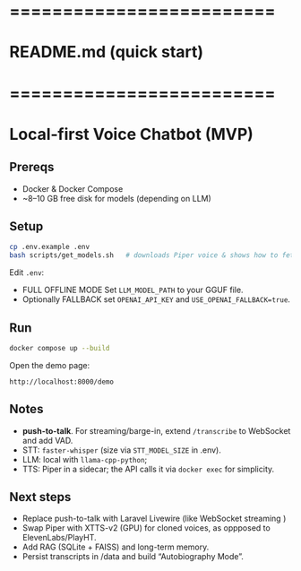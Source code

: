 # =========================
# README.md (quick start)
# =========================
# Local‑first Voice Chatbot (MVP)

## Prereqs
- Docker & Docker Compose
- ~8–10 GB free disk for models (depending on LLM)

## Setup
```bash
cp .env.example .env
bash scripts/get_models.sh   # downloads Piper voice & shows how to fetch GGUF
```

Edit `.env`:
- FULL OFFLINE MODE Set `LLM_MODEL_PATH` to your GGUF file.
- Optionally FALLBACK set `OPENAI_API_KEY` and `USE_OPENAI_FALLBACK=true`.

## Run
```bash
docker compose up --build
```
Open the demo page:
```
http://localhost:8000/demo
```

## Notes
- **push-to-talk**. For streaming/barge-in, extend `/transcribe` to WebSocket and add VAD.
- STT: `faster-whisper` (size via `STT_MODEL_SIZE` in .env).
- LLM: local with `llama-cpp-python`; 
- TTS: Piper in a sidecar; the API calls it via `docker exec` for simplicity.

## Next steps
- Replace push-to-talk with Laravel Livewire (like WebSocket streaming )
- Swap Piper with XTTS-v2 (GPU) for cloned voices, as oppposed to ElevenLabs/PlayHT.
- Add RAG (SQLite + FAISS) and long-term memory.
- Persist transcripts in /data and build “Autobiography Mode”.

